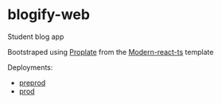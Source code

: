 # blogify-web

Student blog app

Bootstraped using [Proplate](https://github.com/YumeT023/proplate) from the [Modern-react-ts](https://github.com/YumeT023/modern-react-ts/tree/master) template

Deployments:
* [preprod](https://blogify-preprod.vercel.app)
* [prod](https://blogify-prod.vercel.app)
